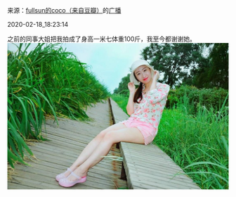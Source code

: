 来源：[fullsun的coco（来自豆瓣）](https://www.douban.com/people/211125406/)的[广播](https://www.douban.com/people/211125406/status/2819131499/)


2020-02-18_18:23:14


之前的同事大姐把我拍成了身高一米七体重100斤，我至今都谢谢她。
![](./pic/2020-02-18_18:23:14-fullsun的coco的广播1.jpg)  

